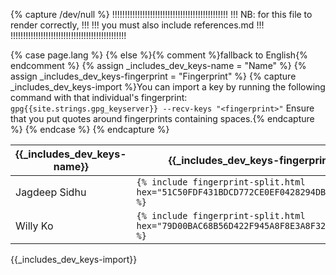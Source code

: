 {% capture /dev/null %}
!!!!!!!!!!!!!!!!!!!!!!!!!!!!!!!!!!!!!!!!!!!!!!
!!! NB: for this file to render correctly, !!!
!!! you must also include references.md   !!!
!!!!!!!!!!!!!!!!!!!!!!!!!!!!!!!!!!!!!!!!!!!!!!

{% case page.lang %}
  {% else %}{% comment %}fallback to English{% endcomment %}
    {% assign _includes_dev_keys-name = "Name" %}
    {% assign _includes_dev_keys-fingerprint = "Fingerprint" %}
    {% capture _includes_dev_keys-import %}You can import a key by running the following command with that individual's fingerprint: `gpg{{site.strings.gpg_keyserver}} --recv-keys "<fingerprint>"`  Ensure that you put quotes around fingerprints containing spaces.{% endcapture %}
{% endcase %}
{% endcapture %}

| {{_includes_dev_keys-name}} | {{_includes_dev_keys-fingerprint}}         |
|-----------------------------|--------------------------------------------|
| Jagdeep Sidhu               | <code>{% include fingerprint-split.html hex="51C50FDF431BDCD772CE0EF0428294DB7DF03805" %}</code> |
| Willy Ko                    | <code>{% include fingerprint-split.html hex="79D00BAC68B56D422F945A8F8E3A8F3247DBCBBF" %}</code> |

{{_includes_dev_keys-import}}

